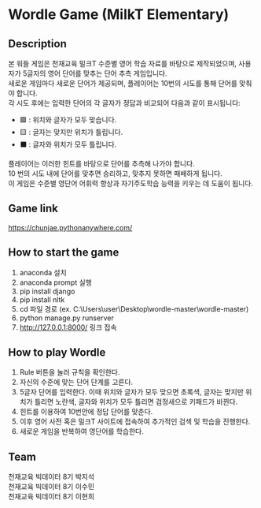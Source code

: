 # Wordle Game (MilkT Elementary)

## Description
본 워들 게임은 천재교육 밀크T 수준별 영어 학습 자료를 바탕으로 제작되었으며, 사용자가 5글자의 영어 단어를 맞추는 단어 추측 게임입니다. <br>
새로운 게임마다 새로운 단어가 제공되며, 플레이어는 10번의 시도를 통해 단어를 맞춰야 합니다. <br>
각 시도 후에는 입력한 단어의 각 글자가 정답과 비교되어 다음과 같이 표시됩니다: <br>

- 🟩 : 위치와 글자가 모두 맞습니다.
- 🟨 : 글자는 맞지만 위치가 틀립니다.
- ⬛ : 글자와 위치가 모두 틀립니다.
  
플레이어는 이러한 힌트를 바탕으로 단어를 추측해 나가야 합니다.<br>
10 번의 시도 내에 단어를 맞추면 승리하고, 맞추지 못하면 패배하게 됩니다.<br>
이 게임은 수준별 영단어 어휘력 향상과 자기주도학습 능력을 키우는 데 도움이 됩니다.<br>

## Game link
https://chunjae.pythonanywhere.com/

## How to start the game
1. anaconda 설치
2. anaconda prompt 실행
3. pip install django
4. pip install nltk
5. cd 파일 경로 (ex. C:\Users\user\Desktop\wordle-master\wordle-master)
6. python manage.py runserver
7. http://127.0.0.1:8000/ 링크 접속

## How to play Wordle
1. Rule 버튼을 눌러 규칙을 확인한다.
2. 자신의 수준에 맞는 단어 단계를 고른다.
3. 5글자 단어를 입력한다. 이때 위치와 글자가 모두 맞으면 초록색, 글자는 맞지만 위치가 틀리면 노란색, 글자와 위치가 모두 틀리면 검정새으로 키패드가 바뀐다.
4. 힌트를 이용하여 10번안에 정답 단어를 맞춘다.
5. 이후 영어 사전 혹은 밀크T 사이트에 접속하여 추가적인 검색 및 학습을 진행한다.
6. 새로운 게임을 반복하여 영단어를 학습한다.

## Team
천재교육 빅데이터 8기 박지석<br>
천재교육 빅데이터 8기 이수민<br>
천재교육 빅데이터 8기 이현희<br>
